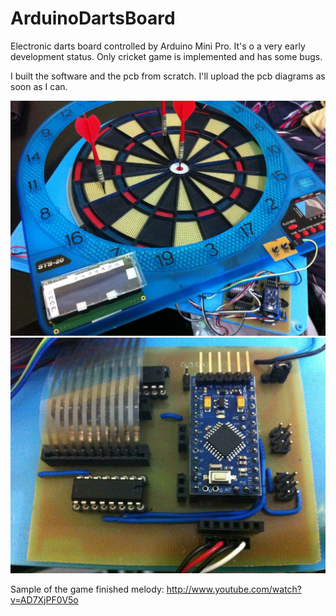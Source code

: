 ArduinoDartsBoard
=================

Electronic darts board controlled by Arduino Mini Pro. It's o a very early development status. Only cricket game is implemented and has some bugs.

I built the software and the pcb from scratch. I'll upload the pcb diagrams as soon as I can.

![hardware](doc/hardware.jpg)
![hardware](doc/board.jpg)

Sample of the game finished melody: http://www.youtube.com/watch?v=AD7XjPF0V5o

